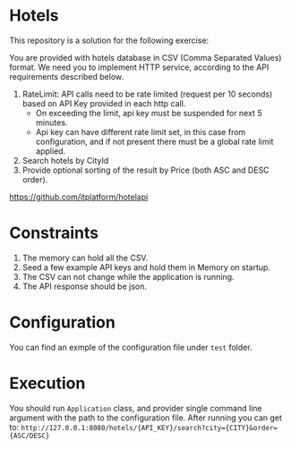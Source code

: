 # Hotels
This repository is a solution for the following exercise:

You are provided with hotels database in CSV (Comma Separated Values) format.
We need you to implement HTTP service, according to the API requirements described below. 
1.  RateLimit: API calls need to be rate limited (request per 10 seconds) based on API Key provided in each http call.
     *    On exceeding the limit, api key must be suspended for next 5 minutes.
     *   Api key can have different rate limit set, in this case from configuration, and if not present there must be a global rate limit applied.
2.  Search hotels by CityId
3.  Provide optional sorting of the result by Price (both ASC and DESC order).

https://github.com/itplatform/hotelapi

# Constraints
1. The memory can hold all the CSV.
2. Seed a few example API keys and hold them in Memory on startup.
3. The CSV can not change while the application is running.
4. The API response should be json.

# Configuration
You can find an exmple of the configuration file under `test` folder.

# Execution
You should run `Application` class, and provider single command line argument with the path to the configuration file.
After running you can get to:
`http://127.0.0.1:8080/hotels/{API_KEY}/search?city={CITY}&order={ASC/DESC}`
